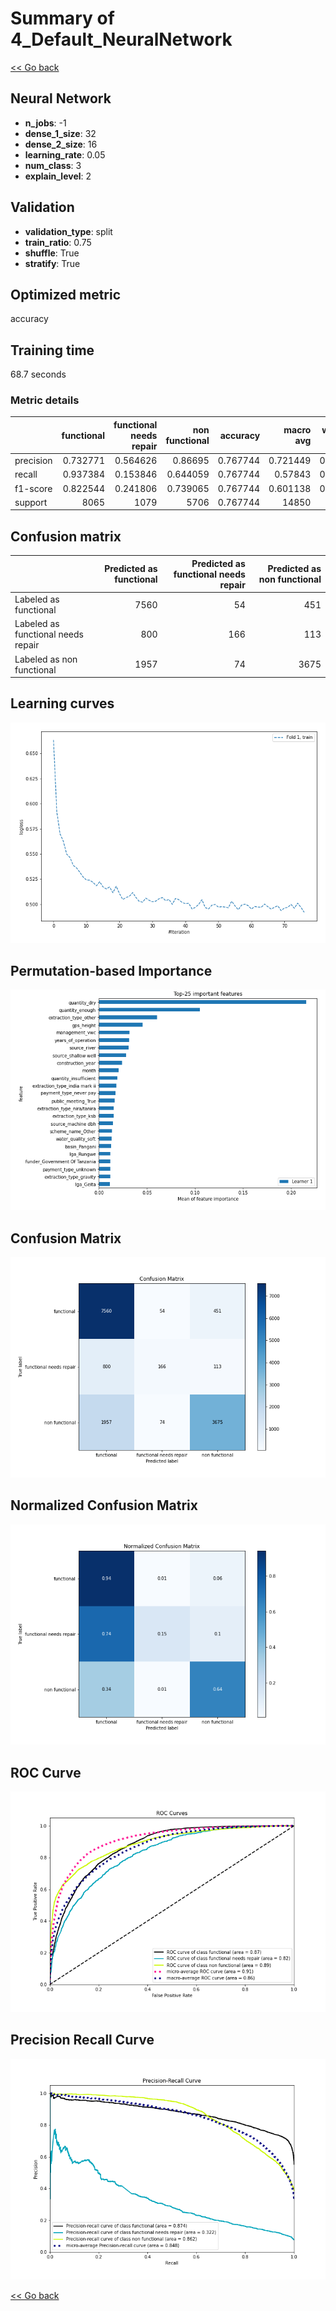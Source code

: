# Summary of 4_Default_NeuralNetwork

[<< Go back](../README.md)


## Neural Network
- **n_jobs**: -1
- **dense_1_size**: 32
- **dense_2_size**: 16
- **learning_rate**: 0.05
- **num_class**: 3
- **explain_level**: 2

## Validation
 - **validation_type**: split
 - **train_ratio**: 0.75
 - **shuffle**: True
 - **stratify**: True

## Optimized metric
accuracy

## Training time

68.7 seconds

### Metric details
|           |   functional |   functional needs repair |   non functional |   accuracy |    macro avg |   weighted avg |   logloss |
|:----------|-------------:|--------------------------:|-----------------:|-----------:|-------------:|---------------:|----------:|
| precision |     0.732771 |                  0.564626 |         0.86695  |   0.767744 |     0.721449 |       0.772111 |  0.618574 |
| recall    |     0.937384 |                  0.153846 |         0.644059 |   0.767744 |     0.57843  |       0.767744 |  0.618574 |
| f1-score  |     0.822544 |                  0.241806 |         0.739065 |   0.767744 |     0.601138 |       0.748271 |  0.618574 |
| support   |  8065        |               1079        |      5706        |   0.767744 | 14850        |   14850        |  0.618574 |


## Confusion matrix
|                                    |   Predicted as functional |   Predicted as functional needs repair |   Predicted as non functional |
|:-----------------------------------|--------------------------:|---------------------------------------:|------------------------------:|
| Labeled as functional              |                      7560 |                                     54 |                           451 |
| Labeled as functional needs repair |                       800 |                                    166 |                           113 |
| Labeled as non functional          |                      1957 |                                     74 |                          3675 |

## Learning curves
![Learning curves](learning_curves.png)

## Permutation-based Importance
![Permutation-based Importance](permutation_importance.png)
## Confusion Matrix

![Confusion Matrix](confusion_matrix.png)


## Normalized Confusion Matrix

![Normalized Confusion Matrix](confusion_matrix_normalized.png)


## ROC Curve

![ROC Curve](roc_curve.png)


## Precision Recall Curve

![Precision Recall Curve](precision_recall_curve.png)



[<< Go back](../README.md)

